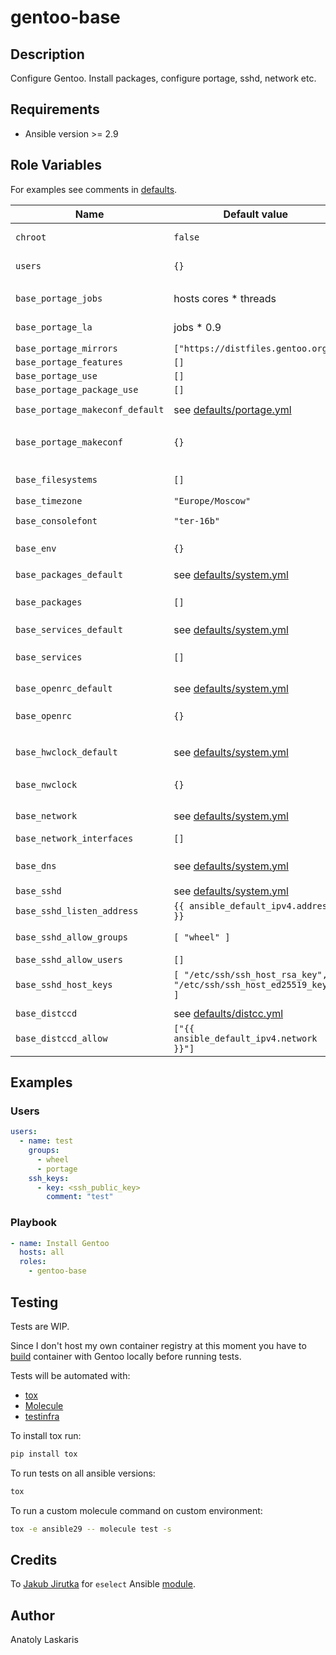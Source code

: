 # gentoo-base

## Description

Configure Gentoo. Install packages, configure portage, sshd, network etc.

## Requirements

- Ansible version >= 2.9

## Role Variables

For examples see comments in [defaults](defaults).

| Name | Default value | Description |
| ---- | ------------- | ----------- |
| `chroot` | `false` | if `true` some services will not be restarted |
| `users` | `{}` | map of users to create, see [below](#Examples) |
|||
| `base_portage_jobs` | hosts cores * threads | used in `MAKEOPTS` and emerge opts |
| `base_portage_la` | jobs * 0.9 | load average, used in `MAKEOPTS` and emerge opts |
| `base_portage_mirrors` | `["https://distfiles.gentoo.org"]` | |
| `base_portage_features` | `[]` | |
| `base_portage_use` | `[]` | |
| `base_portage_package_use` | `[]` | |
| `base_portage_makeconf_default` | see [defaults/portage.yml](defaults/portage.yml) | used to create `/etc/portage/make.conf` |
| `base_portage_makeconf` | `{}` | host/group vars, will be merged with `base_portage_makeconf_default` |
|||
| `base_filesystems` | `[]` | filesystem to mount and add to fstab, see [defaults/system.yml](defaults/system.yml) |
| `base_timezone` | `"Europe/Moscow"` | |
| `base_consolefont` | `"ter-16b"` | one of `/usr/share/consolefonts` |
| `base_env` | `{}` | variables to set with eselect, see [defaults/system.yml](defaults/system.yml) |
|||
| `base_packages_default` | see [defaults/system.yml](defaults/system.yml) | list of packages to install |
| `base_packages` | `[]` | list of packages to install, will be added to `base_packages_default` |
| `base_services_default` | see [defaults/system.yml](defaults/system.yml) | list of services to enable |
| `base_services` | `[]` | list of services to enable, will be added to `base_services_default` |
|||
| `base_openrc_default` | see [defaults/system.yml](defaults/system.yml) | used to create `/etc/rc.conf` |
| `base_openrc` | `{}` | host/group vars, will be merged with `base_openrc_default` |
|||
| `base_hwclock_default` | see [defaults/system.yml](defaults/system.yml) | used to create `/etc/conf.d/hwclock` |
| `base_nwclock` | `{}` | host/group vars, will be merged with `base_hwclock_default` |
|||
| `base_network` | see [defaults/system.yml](defaults/system.yml) | netifrc configuration |
| `base_network_interfaces` | `[]` | list of network interfaces to enable |
| `base_dns` | see [defaults/system.yml](defaults/system.yml) | used to create `/etc/resolvconf.conf` |
|||
| `base_sshd` | see [defaults/system.yml](defaults/system.yml) | sshd config |
| `base_sshd_listen_address` | `{{ ansible_default_ipv4.address }}` | sshd listen address |
| `base_sshd_allow_groups` | `[ "wheel" ]` | only allow users from groups to connect |
| `base_sshd_allow_users` | `[]` | only allow users to connect |
| `base_sshd_host_keys` | `[ "/etc/ssh/ssh_host_rsa_key", "/etc/ssh/ssh_host_ed25519_key" ]` | enabled cryptosystems |
|||
| `base_distccd` | see [defaults/distcc.yml](defaults/distcc.yml) | distccd config |
| `base_distccd_allow` | `["{{ ansible_default_ipv4.network }}"]` | list of IPs/subnets allowed to connect to distccd |

## Examples

### Users
```yaml
users:
  - name: test
    groups:
      - wheel
      - portage
    ssh_keys:
      - key: <ssh_public_key>
        comment: "test"
```

### Playbook
```yaml
- name: Install Gentoo
  hosts: all
  roles:
    - gentoo-base
```

## Testing
Tests are WIP.

Since I don't host my own container registry at this moment you have to
[build](../../dockerfiles) container with Gentoo locally before running tests.

Tests will be automated with:

- [tox](https://tox.readthedocs.io/en/latest/)
- [Molecule](http://molecule.readthedocs.org/en/latest/)
- [testinfra](https://testinfra.readthedocs.io/en/latest/index.html)

To install tox run:
```sh
pip install tox
```

To run tests on all ansible versions:
```sh
tox
```

To run a custom molecule command on custom environment:
```sh
tox -e ansible29 -- molecule test -s
```

## Credits
To [Jakub Jirutka](https://github.com/jirutka) for `eselect` Ansible [module](https://github.com/gentoo-ansible/role-base/blob/master/library/eselect]).

## Author
Anatoly Laskaris
